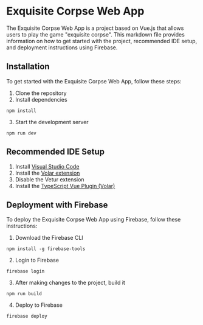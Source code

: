 # Exquisite Corpse Web App

The Exquisite Corpse Web App is a project based on Vue.js that allows users to play the game "exquisite corpse". This markdown file provides information on how to get started with the project, recommended IDE setup, and deployment instructions using Firebase.

## Installation

To get started with the Exquisite Corpse Web App, follow these steps:
1. Clone the repository
2. Install dependencies 
```
npm install
```
3. Start the development server 
```
npm run dev
```

## Recommended IDE Setup

1. Install [Visual Studio Code](https://code.visualstudio.com/)
2. Install the [Volar extension](https://marketplace.visualstudio.com/items?itemName=Vue.volar)
3. Disable the Vetur extension
4. Install the [TypeScript Vue Plugin (Volar)](https://marketplace.visualstudio.com/items?itemName=Vue.vscode-typescript-vue-plugin)

## Deployment with Firebase

To deploy the Exquisite Corpse Web App using Firebase, follow these instructions:
1. Download the Firebase CLI 
```
npm install -g firebase-tools
```
2. Login to Firebase 
```
firebase login
```
3. After making changes to the project, build it 
```
npm run build
```
4. Deploy to Firebase 
```
firebase deploy
```
